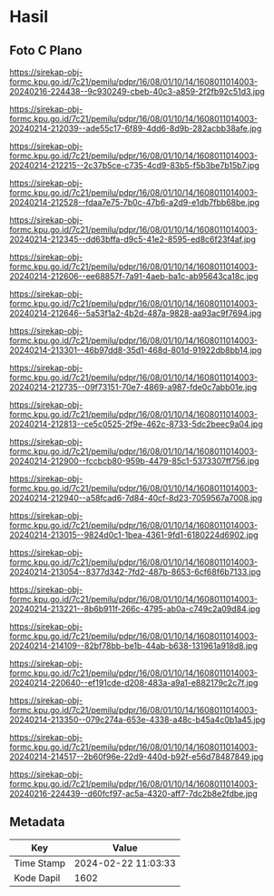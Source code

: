# Hasil

## Foto C Plano

https://sirekap-obj-formc.kpu.go.id/7c21/pemilu/pdpr/16/08/01/10/14/1608011014003-20240216-224438--9c930249-cbeb-40c3-a859-2f2fb92c51d3.jpg

https://sirekap-obj-formc.kpu.go.id/7c21/pemilu/pdpr/16/08/01/10/14/1608011014003-20240214-212039--ade55c17-6f89-4dd6-8d9b-282acbb38afe.jpg

https://sirekap-obj-formc.kpu.go.id/7c21/pemilu/pdpr/16/08/01/10/14/1608011014003-20240214-212215--2c37b5ce-c735-4cd9-83b5-f5b3be7b15b7.jpg

https://sirekap-obj-formc.kpu.go.id/7c21/pemilu/pdpr/16/08/01/10/14/1608011014003-20240214-212528--fdaa7e75-7b0c-47b6-a2d9-e1db7fbb68be.jpg

https://sirekap-obj-formc.kpu.go.id/7c21/pemilu/pdpr/16/08/01/10/14/1608011014003-20240214-212345--dd63bffa-d9c5-41e2-8595-ed8c6f23f4af.jpg

https://sirekap-obj-formc.kpu.go.id/7c21/pemilu/pdpr/16/08/01/10/14/1608011014003-20240214-212606--ee68857f-7a91-4aeb-ba1c-ab95643ca18c.jpg

https://sirekap-obj-formc.kpu.go.id/7c21/pemilu/pdpr/16/08/01/10/14/1608011014003-20240214-212646--5a53f1a2-4b2d-487a-9828-aa93ac9f7694.jpg

https://sirekap-obj-formc.kpu.go.id/7c21/pemilu/pdpr/16/08/01/10/14/1608011014003-20240214-213301--46b97dd8-35d1-468d-801d-91922db8bb14.jpg

https://sirekap-obj-formc.kpu.go.id/7c21/pemilu/pdpr/16/08/01/10/14/1608011014003-20240214-212735--09f73151-70e7-4869-a987-fde0c7abb01e.jpg

https://sirekap-obj-formc.kpu.go.id/7c21/pemilu/pdpr/16/08/01/10/14/1608011014003-20240214-212813--ce5c0525-2f9e-462c-8733-5dc2beec9a04.jpg

https://sirekap-obj-formc.kpu.go.id/7c21/pemilu/pdpr/16/08/01/10/14/1608011014003-20240214-212900--fccbcb80-959b-4479-85c1-5373307ff756.jpg

https://sirekap-obj-formc.kpu.go.id/7c21/pemilu/pdpr/16/08/01/10/14/1608011014003-20240214-212940--a58fcad6-7d84-40cf-8d23-7059567a7008.jpg

https://sirekap-obj-formc.kpu.go.id/7c21/pemilu/pdpr/16/08/01/10/14/1608011014003-20240214-213015--9824d0c1-1bea-4361-9fd1-6180224d6902.jpg

https://sirekap-obj-formc.kpu.go.id/7c21/pemilu/pdpr/16/08/01/10/14/1608011014003-20240214-213054--8377d342-7fd2-487b-8653-6cf68f6b7133.jpg

https://sirekap-obj-formc.kpu.go.id/7c21/pemilu/pdpr/16/08/01/10/14/1608011014003-20240214-213221--8b6b911f-266c-4795-ab0a-c749c2a09d84.jpg

https://sirekap-obj-formc.kpu.go.id/7c21/pemilu/pdpr/16/08/01/10/14/1608011014003-20240214-214109--82bf78bb-be1b-44ab-b638-131961a918d8.jpg

https://sirekap-obj-formc.kpu.go.id/7c21/pemilu/pdpr/16/08/01/10/14/1608011014003-20240214-220640--ef191cde-d208-483a-a9a1-e882179c2c7f.jpg

https://sirekap-obj-formc.kpu.go.id/7c21/pemilu/pdpr/16/08/01/10/14/1608011014003-20240214-213350--079c274a-653e-4338-a48c-b45a4c0b1a45.jpg

https://sirekap-obj-formc.kpu.go.id/7c21/pemilu/pdpr/16/08/01/10/14/1608011014003-20240214-214517--2b60f96e-22d9-440d-b92f-e56d78487849.jpg

https://sirekap-obj-formc.kpu.go.id/7c21/pemilu/pdpr/16/08/01/10/14/1608011014003-20240216-224439--d60fcf97-ac5a-4320-aff7-7dc2b8e2fdbe.jpg


## Metadata

| Key        | Value               |
| ---------- | ------------------- |
| Time Stamp | 2024-02-22 11:03:33 |
| Kode Dapil | 1602                |



